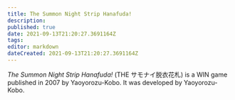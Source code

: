 ```yaml
---
title: The Summon Night Strip Hanafuda!
description: 
published: true
date: 2021-09-13T21:20:27.3691164Z 
tags: 
editor: markdown
dateCreated: 2021-09-13T21:20:27.3691164Z
---
```

_The Summon Night Strip Hanafuda!_ (<span lang='ja'>THE サモナイ脱衣花札</span>) is a WIN game published in 2007 by Yaoyorozu-Kobo.
It was developed by Yaoyorozu-Kobo.
